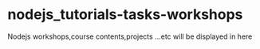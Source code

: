 # nodejs_tutorials-tasks-workshops
Nodejs workshops,course contents,projects ...etc will be displayed in here
